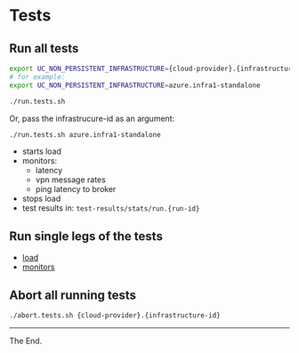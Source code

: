 # Tests

## Run all tests

````bash
export UC_NON_PERSISTENT_INFRASTRUCTURE={cloud-provider}.{infrastructure-id}
# for example:
export UC_NON_PERSISTENT_INFRASTRUCTURE=azure.infra1-standalone

./run.tests.sh
````

Or, pass the infrastrucure-id as an argument:

````bash
./run.tests.sh azure.infra1-standalone
````

- starts load
- monitors:
  - latency
  - vpn message rates
  - ping latency to broker
- stops load
- test results in: `test-results/stats/run.{run-id}`

## Run single legs of the tests
* [load](./load)
* [monitors](./monitor)

## Abort all running tests
````bash
./abort.tests.sh {cloud-provider}.{infrastructure-id}
````

---
The End.
